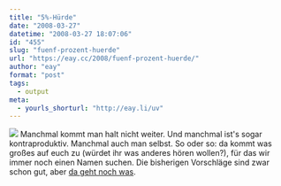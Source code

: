 ```yaml
---
title: "5%-Hürde"
date: "2008-03-27"
datetime: "2008-03-27 18:07:06"
id: "455"
slug: "fuenf-prozent-huerde"
url: "https://eay.cc/2008/fuenf-prozent-huerde/"
author: "eay"
format: "post"
tags:
  - output
meta:
  - yourls_shorturl: "http://eay.li/uv"
---
```


![](/uploads/2008/secretproject_2.gif) Manchmal kommt man halt nicht weiter. Und manchmal ist's sogar kontraproduktiv. Manchmal auch man selbst. So oder so: da kommt was großes auf euch zu (würdet ihr was anderes hören wollen?), für das wir immer noch einen Namen suchen. Die bisherigen Vorschläge sind zwar schon gut, aber [da geht noch was](//eay.cc/2008/ein-nichtssagender-ladebalken/).
